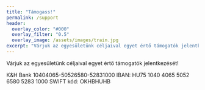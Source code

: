 ```yaml
---
title: "Támogass!"
permalink: /support
header:
  overlay_color: "#000"
  overlay_filter: "0.5"
  overlay_image: /assets/images/train.jpg
excerpt: "Várjuk az egyesületünk céljaival egyet értő támogatók jelentkezését!"
---
```

Várjuk az egyesületünk céljaival egyet értő támogatók jelentkezését!

K&H Bank
10404065-50526580-52831000
IBAN: HU75 1040 4065 5052 6580 5283 1000
SWIFT kód: OKHBHUHB
